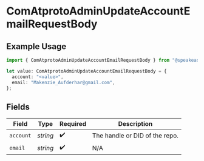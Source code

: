 # ComAtprotoAdminUpdateAccountEmailRequestBody

## Example Usage

```typescript
import { ComAtprotoAdminUpdateAccountEmailRequestBody } from "@speakeasy-api/bluesky/models/operations";

let value: ComAtprotoAdminUpdateAccountEmailRequestBody = {
  account: "<value>",
  email: "Makenzie_Aufderhar@gmail.com",
};
```

## Fields

| Field                          | Type                           | Required                       | Description                    |
| ------------------------------ | ------------------------------ | ------------------------------ | ------------------------------ |
| `account`                      | *string*                       | :heavy_check_mark:             | The handle or DID of the repo. |
| `email`                        | *string*                       | :heavy_check_mark:             | N/A                            |